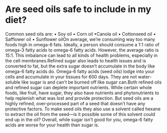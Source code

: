 # Are seed oils safe to include in my diet?

Common seed oils are: • Soy oil • Corn oil •Canola oil • Cottonseed oil • Safflower oil • Sunflower oilOn average, we’re consuming way too many foods high in omega-6 fats. Ideally, a person should consume a 1:1 ratio of omega-3 fatty acids to omega-6 fatty acids. However, the average ratio is 15:1. This imbalance can lead to all kinds of health problems, especially in the cell membranes.Refined sugar also leads to health issues and is converted to fat, but the extra sugar doesn’t accumulate in the body like omega-6 fatty acids do. Omega-6 fatty acids (seed oils) lodge into your cells and accumulate in your tissues for 600 days. They are not water-soluble like sugar is and can't be burned off like sugar can.Both refined oils and refined sugar can deplete important nutrients. While certain whole foods, like fruit, have sugar, they also have nutrients and phytonutrients to help replenish what was lost and provide protection. But seed oils are a highly refined, over-processed part of a seed that doesn’t have any protective factors. To make seed oils they also use a solvent called hexane to extract the oil from the seed—is it possible some of this solvent could end up in the oil? Overall, while sugar isn't good for you, omega-6 fatty acids are worse for your health than sugar is.